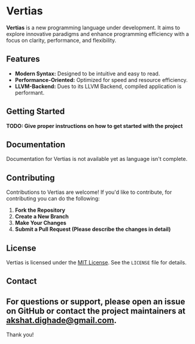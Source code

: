 # Vertias

**Vertias** is a new programming language under development. It aims to explore innovative paradigms and enhance programming efficiency with a focus on clarity, performance, and flexibility.

## Features

- **Modern Syntax:** Designed to be intuitive and easy to read.
- **Performance-Oriented:** Optimized for speed and resource efficiency.
- **LLVM-Backend:** Dues to its LLVM Backend, compiled application is performant.

## Getting Started

  **TODO: Give proper instructions on how to get started with the project**

## Documentation

Documentation for Vertias is not available yet as language isn't complete.

## Contributing

Contributions to Vertias are welcome! If you'd like to contribute, for contributing you can do the following:

1. **Fork the Repository**
2. **Create a New Branch**
3. **Make Your Changes**
4. **Submit a Pull Request (Please describe the changes in detail)**

## License

Vertias is licensed under the [MIT License](LICENSE). See the `LICENSE` file for details.

## Contact

For questions or support, please open an issue on GitHub or contact the project maintainers at [akshat.dighade@gmail.com](mailto:akshat.dighade@gmail.com).
---

Thank you!
